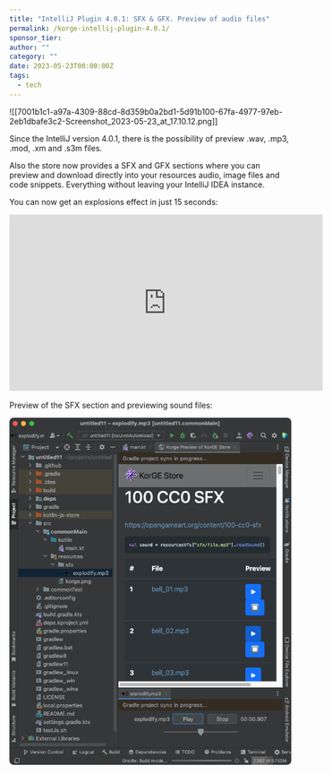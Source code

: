 ```yaml
---
title: "IntelliJ Plugin 4.0.1: SFX & GFX. Preview of audio files"
permalink: /korge-intellij-plugin-4.0.1/
sponsor_tier: 
author: ""
category: ""
date: 2023-05-23T00:00:00Z
tags:
  - tech
---
```

![[7001b1c1-a97a-4309-88cd-8d359b0a2bd1-5d91b100-67fa-4977-97eb-2eb1dbafe3c2-Screenshot_2023-05-23_at_17.10.12.png]]

Since the IntelliJ version 4.0.1, there is the possibility of preview .wav, .mp3, .mod, .xm and .s3m files.

Also the store now provides a SFX and GFX sections where you can preview and download directly into your resources
audio, image files and code snippets. Everything without leaving your IntelliJ IDEA instance.

You can now get an explosions effect in just 15 seconds:

<iframe width="560" height="315" src="https://www.youtube.com/embed/lWgotLhDu2U" title="YouTube video player" frameborder="0" allow="accelerometer; autoplay; clipboard-write; encrypted-media; gyroscope; picture-in-picture" allowfullscreen></iframe>



Preview of the SFX section and previewing sound files:



![](/images/7001b1c1-a97a-4309-88cd-8d359b0a2bd1-608b7271-18ed-48e9-bfe5-3b55cc238d9f-Screenshot_2023-05-23_at_17.05.16.png)